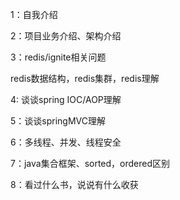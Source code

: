  

1：自我介绍

2：项目业务介绍、架构介绍

3：redis/ignite相关问题

   redis数据结构，redis集群，redis理解

4: 谈谈spring IOC/AOP理解

5：谈谈springMVC理解

6：多线程、并发、线程安全

7：java集合框架、sorted，ordered区别

8：看过什么书，说说有什么收获